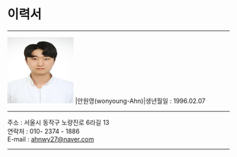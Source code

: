 # 이력서
---
<img src = 증명사진.jpg height =150 width=150>
|안원영(wonyoung-Ahn)|생년월일 : 1996.02.07   

---
주소 : 서울시 동작구 노량진로 6라길 13   
연락처 : 010- 2374 - 1886   
E-mail : ahnwy27@naver.com   

---

